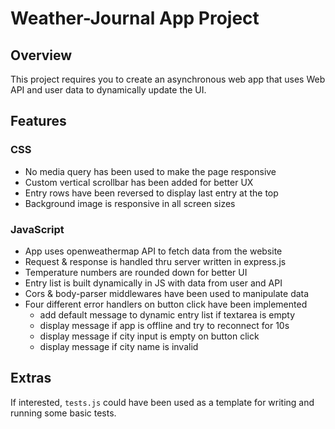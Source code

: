 # Weather-Journal App Project

## Overview
This project requires you to create an asynchronous web app that uses Web API and user data to dynamically update the UI. 

## Features

### CSS
- No media query has been used to make the page responsive
- Custom vertical scrollbar has been added for better UX
- Entry rows have been reversed to display last entry at the top 
- Background image is responsive in all screen sizes

### JavaScript
- App uses openweathermap API to fetch data from the website
- Request & response is handled thru server written in express.js
- Temperature numbers are rounded down for better UI
- Entry list is built dynamically in JS with data from user and API
- Cors & body-parser middlewares have been used to manipulate data
- Four different error handlers on button click have been implemented
  - add default message to dynamic entry list if textarea is empty
  - display message if app is offline and try to reconnect for 10s
  - display message if city input is empty on button click
  - display message if city name is invalid
   

## Extras
If interested, `tests.js` could have been used as a template for writing and running some basic tests.
